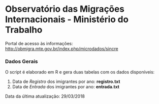 # Observatório das Migrações Internacionais - Ministério do Trabalho

Portal de acesso às informações: http://obmigra.mte.gov.br/index.php/microdados/sincre

### Dados Gerais

O script é elaborado em R e gera duas tabelas com os dados disponíveis:

1. Data de *Registro* dos imigrantes por ano: **registro.txt**
2. Data de *Entrada* dos imigrantes por ano: **entrada.txt**

Data da última atualização: 29/03/2018
